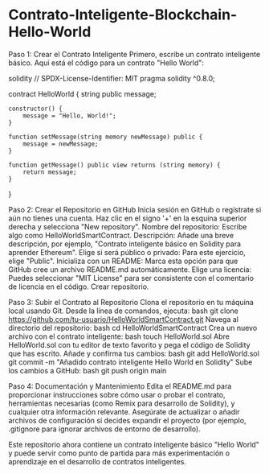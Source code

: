 # Contrato-Inteligente-Blockchain-Hello-World

Paso 1: Crear el Contrato Inteligente
Primero, escribe un contrato inteligente básico. Aquí está el código para un contrato "Hello World":

solidity
// SPDX-License-Identifier: MIT
pragma solidity ^0.8.0;

contract HelloWorld {
    string public message;

    constructor() {
        message = "Hello, World!";
    }

    function setMessage(string memory newMessage) public {
        message = newMessage;
    }

    function getMessage() public view returns (string memory) {
        return message;
    }
}

Paso 2: Crear el Repositorio en GitHub
Inicia sesión en GitHub o regístrate si aún no tienes una cuenta.
Haz clic en el signo '+' en la esquina superior derecha y selecciona "New repository".
Nombre del repositorio: Escribe algo como HelloWorldSmartContract.
Descripción: Añade una breve descripción, por ejemplo, "Contrato inteligente básico en Solidity para aprender Ethereum".
Elige si será público o privado: Para este ejercicio, elige "Public".
Inicializa con un README: Marca esta opción para que GitHub cree un archivo README.md automáticamente.
Elige una licencia: Puedes seleccionar "MIT License" para ser consistente con el comentario de licencia en el código.
Crear repositorio.

Paso 3: Subir el Contrato al Repositorio
Clona el repositorio en tu máquina local usando Git. Desde la línea de comandos, ejecuta:
bash
git clone https://github.com/tu-usuario/HelloWorldSmartContract.git
Navega al directorio del repositorio:
bash
cd HelloWorldSmartContract
Crea un nuevo archivo con el contrato inteligente:
bash
touch HelloWorld.sol
Abre HelloWorld.sol con tu editor de texto favorito y pega el código de Solidity que has escrito.
Añade y confirma tus cambios:
bash
git add HelloWorld.sol
git commit -m "Añadido contrato inteligente Hello World en Solidity"
Sube los cambios a GitHub:
bash
git push origin main

Paso 4: Documentación y Mantenimiento
Edita el README.md para proporcionar instrucciones sobre cómo usar o probar el contrato, herramientas necesarias (como Remix para desarrollo de Solidity), y cualquier otra información relevante.
Asegúrate de actualizar o añadir archivos de configuración si decides expandir el proyecto (por ejemplo, .gitignore para ignorar archivos de entorno de desarrollo).

Este repositorio ahora contiene un contrato inteligente básico "Hello World" y puede servir como punto de partida para más experimentación o aprendizaje en el desarrollo de contratos inteligentes.
